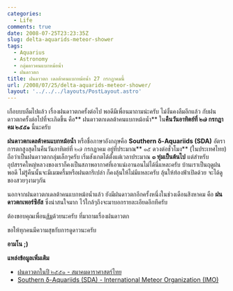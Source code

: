 ```yaml
---
categories:
  - Life
comments: true
date: 2008-07-25T23:23:35Z
slug: delta-aquarids-meteor-shower
tags:
  - Aquarius
  - Astronomy
  - กลุ่มดาวคนแบกหม้อน้ำ
  - ฝนดาวตก
title: ฝนดาวตก เดลต้าคนแบกหม้อน้ำ 27 กรกฏาคมนี้
url: /2008/07/25/delta-aquarids-meteor-shower/
layout: '../../../layouts/PostLayout.astro'
---
```


เกือบบบลืมไปแล้ว เรื่องฝนดาวตกครั้งต่อไป พอดีมีเพื่อนมาถามน่ะครับ ไม่งั้นคงลืมอีกแล้ว กับฝนดาวตกครั้งต่อไปที่จะเกิดขึ้น คือ** ฝนดาวตกเดลต้าคนแบกหม้อน้ำ** ใน**คืนวันอาทิตย์ที่ ๒๗ กรกฏาคม ๒๕๕๑** นี้นะครับ

**ฝนดาวตกเดลต้าคนแบกหม้อน้ำ** หรือชื่อภาษาอังกฤษคือ **Southern δ-Aquariids (SDA)** อัตราการตกสูงสุดในคืนวันอาทิตย์ที่ ๒๗ กรกฏาคม อยู่ที่ประมาณ** ๑๕ ดวงต่อชั่วโมง** (ในประเทศไทย) ถือว่าเป็นฝนดาวตกกลุ่มเล็กๆครับ เริ่มสังเกตได้ตั้งแต่เวลาประมาณ **๓ ทุ่มเป็นต้นไป** แต่สำหรับอุปสรรคใหญ่หลวงของเราก็คงเป็นสภาพอากาศที่เอาแน่เอานอนไม่ได้นี่แหละครับ บ้านเราเป็นฤดูฝนพอดี ไม่รู้คืนนั้นจะมีเมฆครึ้มหรือฝนตกรึเปล่า ก็คงลุ้นให้ไม่มีแหละครับ ลุ้นให้ท้องฟ้าเปิดด้วย จะได้ดูของสวยๆงามๆกัน

นอกจากฝนดาวตกเดลต้าคนแบกหม้อน้ำแล้ว ยังมีฝนดาวตกอีกครั้งหนึ่งในช่วงเดือนสิงหาคม คือ **ฝนดาวตกเพอร์ซิอัส** ซึ่งน่าสนใจมาก ไว้ใกล้ๆถึงจะมาบอกรายละเอียดอีกทีครับ

ต้องขอบคุณเพื่อน[ส้ม](http://spongiizom.spaces.live.com/)ด้วยนะครับ ที่มาถามเรื่องฝนดาวตก

ขอให้ทุกคนมีความสุขกับการดูดาวนะครับ

**อามโน
;)**

**แหล่งข้อมูลเพิ่มเติม**

- [ฝนดาวตกในปี ๒๕๕๑ - สมาคมดาราศาสตร์ไทย](http://thaiastro.nectec.or.th/skyevnt/meteors/2008meteors.html)
- [Southern δ-Aquariids (SDA) - International Meteor Organization (IMO)](http://www.imo.net/calendar/2008#sda)
